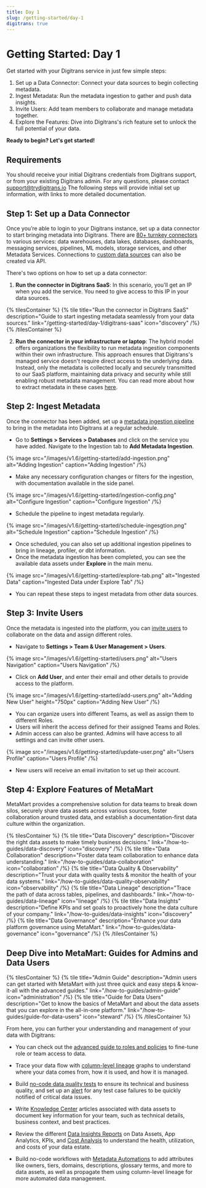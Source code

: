 ```yaml
---
title: Day 1
slug: /getting-started/day-1
digitrans: true
---
```


# Getting Started: Day 1

Get started with your Digitrans service in just few simple steps:

1. Set up a Data Connector: Connect your data sources to begin collecting metadata.
2. Ingest Metadata: Run the metadata ingestion to gather and push data insights.
3. Invite Users: Add team members to collaborate and manage metadata together.
4. Explore the Features: Dive into Digitrans's rich feature set to unlock the full potential of your data.

**Ready to begin? Let's get started!**

## Requirements

You should receive your initial Digitrans credentials from Digitrans support, or from your existing Digitrans admin. 
For any questions, please contact support@trydigitrans.io The following steps will provide initial set up information,
with links to more detailed documentation.

## Step 1: Set up a Data Connector

Once you’re able to login to your Digitrans instance, set up a data connector to start bringing metadata into Digitrans. 
There are [80+ turnkey connectors](/connectors) to various services: data warehouses, data lakes, databases, dashboards,
messaging services, pipelines, ML models, storage services, and other Metadata Services.
Connections to [custom data sources](/connectors/custom-connectors) can also be created via API.

There's two options on how to set up a data connector:
1. **Run the connector in Digitrans SaaS**: In this scenario, you'll get an IP when you add the service. You need to give
  access to this IP in your data sources.
  
{% tilesContainer %}
{% tile
  title="Run the connector in Digitrans SaaS"
  description="Guide to start ingesting metadata seamlessly from your data sources."
  link="/getting-started/day-1/digitrans-saas"
  icon="discovery"
/%}
{% /tilesContainer %}

2. **Run the connector in your infrastructure or laptop**: The hybrid model offers organizations the flexibility to run metadata ingestion components within their own infrastructure. This approach ensures that Digitrans's managed service doesn't require direct access to the underlying data. Instead, only the metadata is collected locally and securely transmitted to our SaaS platform, maintaining data privacy and security while still enabling robust metadata management. You can read more about how to extract metadata in these cases [here](/getting-started/day-1/hybrid-saas).

## Step 2: Ingest Metadata

Once the connector has been added, set up a [metadata ingestion pipeline](/how-to-guides/admin-guide/how-to-ingest-metadata) 
to bring in the metadata into Digitrans at a regular schedule.

- Go to **Settings > Services > Databases** and click on the service you have added. Navigate to the Ingestion tab to **Add Metadata Ingestion**.

{% image
  src="/images/v1.6/getting-started/add-ingestion.png"
  alt="Adding Ingestion"
  caption="Adding Ingestion" /%}

- Make any necessary configuration changes or filters for the ingestion, with documentation available in the side panel.

{% image
  src="/images/v1.6/getting-started/ingestion-config.png"
  alt="Configure Ingestion"
  caption="Configure Ingestion" /%}

- Schedule the pipeline to ingest metadata regularly.

{% image
  src="/images/v1.6/getting-started/schedule-ingesgtion.png"
  alt="Schedule Ingestion"
  caption="Schedule Ingestion" /%}

- Once scheduled, you can also set up additional ingestion pipelines to bring in lineage, profiler, or dbt information.
- Once the metadata ingestion has been completed, you can see the available data assets under **Explore** in the main menu.

{% image
  src="/images/v1.6/getting-started/explore-tab.png"
  alt="Ingested Data"
  caption="Ingested Data under Explore Tab" /%}

- You can repeat these steps to ingest metadata from other data sources.

## Step 3: Invite Users

Once the metadata is ingested into the platform, you can [invite users](/how-to-guides/admin-guide/teams-and-users/invite-users) 
to collaborate on the data and assign different roles.

- Navigate to **Settings > Team & User Management > Users**.

{% image
  src="/images/v1.6/getting-started/users.png"
  alt="Users Navigation"
  caption="Users Navigation" /%}

- Click on **Add User**, and enter their email and other details to provide access to the platform.

{% image
  src="/images/v1.6/getting-started/add-users.png"
  alt="Adding New User"
  height="750px"
  caption="Adding New User" /%}

- You can organize users into different Teams, as well as assign them to different Roles.
- Users will inherit the access defined for their assigned Teams and Roles.
- Admin access can also be granted. Admins will have access to all settings and can invite other users.

{% image
  src="/images/v1.6/getting-started/update-user.png"
  alt="Users Profile"
  caption="Users Profile" /%}

- New users will receive an email invitation to set up their account.

## Step 4: Explore Features of MetaMart

MetaMart provides a comprehensive solution for data teams to break down silos, securely share data assets across various sources, foster collaboration around trusted data, and establish a documentation-first data culture within the organization.

{% tilesContainer %}
{% tile
    title="Data Discovery"
    description="Discover the right data assets to make timely business decisions."
    link="/how-to-guides/data-discovery"
    icon="discovery"
/%}
{% tile
    title="Data Collaboration"
    description="Foster data team collaboration to enhance data understanding."
    link="/how-to-guides/data-collaboration"
    icon="collaboration"
/%}
{% tile
    title="Data Quality & Observability"
    description="Trust your data with quality tests & monitor the health of your data systems."
    link="/how-to-guides/data-quality-observability"
    icon="observability"
/%}
{% tile
    title="Data Lineage"
    description="Trace the path of data across tables, pipelines, and dashboards."
    link="/how-to-guides/data-lineage"
    icon="lineage"
/%}
{% tile
    title="Data Insights"
    description="Define KPIs and set goals to proactively hone the data culture of your company."
    link="/how-to-guides/data-insights"
    icon="discovery"
/%}
{% tile
    title="Data Governance"
    description="Enhance your data platform governance using MetaMart."
    link="/how-to-guides/data-governance"
    icon="governance"
/%}
{% /tilesContainer %}

## Deep Dive into MetaMart: Guides for Admins and Data Users 

{% tilesContainer %}
{% tile
    title="Admin Guide"
    description="Admin users can get started with MetaMart with just three quick and easy steps & know-it-all with the advanced guides."
    link="/how-to-guides/admin-guide"
    icon="administration"
/%}
{% tile
    title="Guide for Data Users"
    description="Get to know the basics of MetaMart and about the data assets that you can explore in the all-in-one platform."
    link="/how-to-guides/guide-for-data-users"
    icon="steward"
/%}
{% /tilesContainer %}

From here, you can further your understanding and management of your data with Digitrans:

 - You can check out the [advanced guide to roles and policies](/how-to-guides/admin-guide/roles-policies) to fine-tune role or team access to data.

- Trace your data flow with [column-level lineage](/how-to-guides/data-lineage) graphs to understand where your data comes from, how it is used, and how it is managed.
- Build [no-code data quality tests](how-to-guides/data-quality-observability/quality/tab) to ensure its technical and 
  business quality, and set up an [alert](/how-to-guides/data-quality-observability/observability) for any test case failures to be quickly notified of critical data issues.
- Write [Knowledge Center](/how-to-guides/data-collaboration/knowledge-center) articles associated with data assets to document key information for your team, such as technical details, business context, and best practices.
- Review the different [Data Insights Reports](/how-to-guides/data-insights/report) on Data Assets, App Analytics, KPIs, and [Cost Analysis](/how-to-guides/data-insights/cost-analysis) to understand the health, utilization, and costs of your data estate.
- Build no-code workflows with [Metadata Automations](https://www.youtube.com/watch?v=ug08aLUyTyE&ab_channel=MetaMart) to add attributes like owners, tiers, domains, descriptions, glossary terms, and more to data assets, as well as propagate them using column-level lineage for more automated data management.